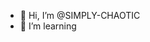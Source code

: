 - 👋 Hi, I’m @SIMPLY-CHAOTIC
- 👀 I’m learning

<!---
SIMPLY-CHAOTIC/SIMPLY-CHAOTIC is a ✨ special ✨ repository because its `README.md` (this file) appears on your GitHub profile.
You can click the Preview link to take a look at your changes.
--->
